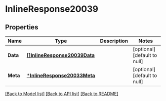 # InlineResponse20039

## Properties
Name | Type | Description | Notes
------------ | ------------- | ------------- | -------------
**Data** | [**[]InlineResponse20039Data**](inline_response_200_39_data.md) |  | [optional] [default to null]
**Meta** | [***InlineResponse20033Meta**](inline_response_200_33_meta.md) |  | [optional] [default to null]

[[Back to Model list]](../README.md#documentation-for-models) [[Back to API list]](../README.md#documentation-for-api-endpoints) [[Back to README]](../README.md)

